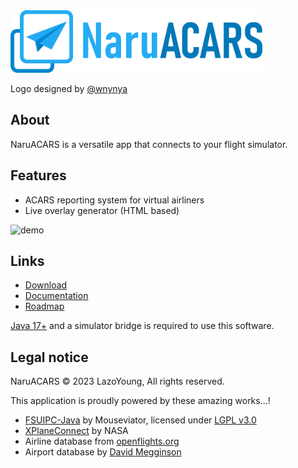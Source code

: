 
<img width="403" alt="banner" src="logo.png">

Logo designed by [@wnynya](https://github.com/wnynya)

## About
NaruACARS is a versatile app that connects to your flight simulator.

## Features
- ACARS reporting system for virtual airliners
- Live overlay generator (HTML based)

<img width="500" alt="demo" src="demo.gif">

## Links
- [Download](https://github.com/LazoYoung/NaruACARS/releases)
- [Documentation](https://github.com/LazoYoung/NaruACARS/wiki)
- [Roadmap](https://github.com/LazoYoung/NaruACARS/wiki/Roadmap)

[Java 17+](https://www.oracle.com/java/technologies/downloads/) and a simulator bridge is required to use this software.

## Legal notice
NaruACARS &#169; 2023 LazoYoung, All rights reserved.

This application is proudly powered by these amazing works...!

- [FSUIPC-Java](https://github.com/Mouseviator/FSUIPC-Java) by Mouseviator, licensed under [LGPL v3.0](https://github.com/Mouseviator/FSUIPC-Java/blob/master/LICENSE.txt)
- [XPlaneConnect](https://github.com/nasa/XPlaneConnect) by NASA
- Airline database from [openflights.org](https://github.com/jpatokal/openflights/blob/master/data/LICENSE)
- Airport database by [David Megginson](https://github.com/davidmegginson/ourairports-data)
